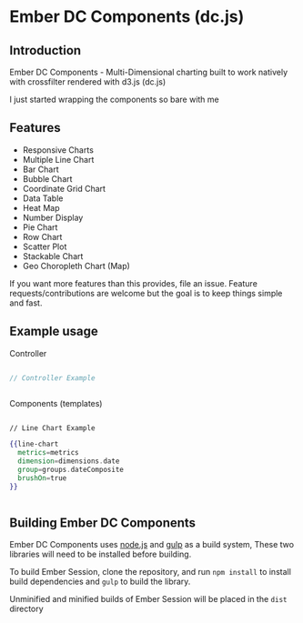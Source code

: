 # Ember DC Components (dc.js)

## Introduction

Ember DC Components - Multi-Dimensional charting built to work natively with crossfilter rendered with d3.js (dc.js)

I just started wrapping the components so bare with me

## Features

- Responsive Charts
- Multiple Line Chart
- Bar Chart
- Bubble Chart
- Coordinate Grid Chart
- Data Table
- Heat Map
- Number Display
- Pie Chart
- Row Chart
- Scatter Plot
- Stackable Chart
- Geo Choropleth Chart (Map)

If you want more features than this provides, file an issue. Feature requests/contributions are welcome but the goal is to keep things simple and fast.

## Example usage

Controller

```javascript

// Controller Example



```


Components (templates)

```handlebars

// Line Chart Example

{{line-chart
  metrics=metrics
  dimension=dimensions.date
  group=groups.dateComposite
  brushOn=true
}}



```

## Building Ember DC Components
Ember DC Components uses [node.js](http://nodejs.org/) and [gulp](http://gulpjs.com/) as a build system,
These two libraries will need to be installed before building.

To build Ember Session, clone the repository, and run `npm install` to install build dependencies
and `gulp` to build the library.

Unminified and minified builds of Ember Session will be placed in the `dist` directory